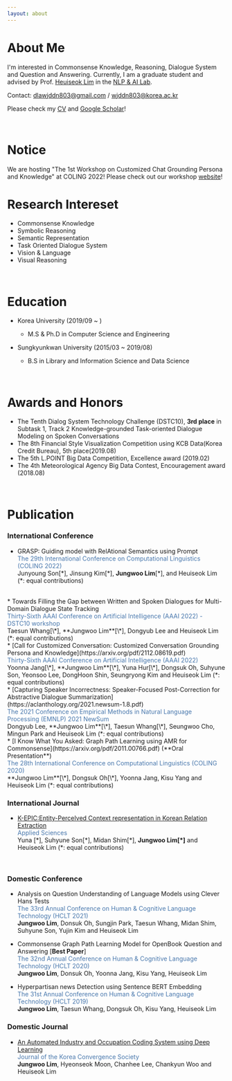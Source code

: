 ```yaml
---
layout: about 
---
```


# About Me
I'm interested in Commonsense Knowledge, Reasoning, Dialogue System and Question and Answering. 
Currently, I am a graduate student and advised by Prof. [Heuiseok Lim](https://scholar.google.co.kr/citations?user=HMTkz7oAAAAJ&hl=ko&oi=ao)  in the [NLP & AI Lab](http://nlp.korea.ac.kr/). 

Contact: dlawjddn803@gmail.com / wjddn803@korea.ac.kr

Please check my [CV](https://drive.google.com/file/d/1OIubJzknuk7bAkOjLuTYHHNBPVkzwjoe/view?usp=sharing) and [Google Scholar](https://scholar.google.com/citations?user=ubIxtk8AAAAJ&hl=ko)! 



<br/>


# Notice
We are hosting "The 1st Workshop on Customized Chat Grounding Persona and Knowledge" at COLING 2022! Please check out our workshop [website](https://sites.google.com/view/persona-knowledge-workshop/home?authuser=0)!


# Research Intereset
* Commonsense Knowledge
* Symbolic Reasoning
* Semantic Representation
* Task Oriented Dialogue System
* Vision & Language
* Visual Reasoning 

<br/>

# Education
* Korea University (2019/09 ~ )
  * M.S & Ph.D in Computer Science and Engineering

* Sungkyunkwan University (2015/03 ~ 2019/08)
  * B.S in Library and Information Science and Data Science 

<br/>

# Awards and Honors
* The Tenth Dialog System Technology Challenge (DSTC10), **3rd place** in Subtask 1, Track 2 Knowledge-grounded Task-oriented Dialogue Modeling on Spoken Conversations
* The 8th Financial Style Visualization Competition using KCB Data(Korea Credit Bureau), 5th place(2019.08)
* The 5th L.POINT Big Data Competition, Excellence award (2019.02)  
* The 4th Meteorological Agency Big Data Contest, Encouragement award (2018.08)   

<br/>

# Publication

### International Conference
* GRASP: Guiding model with RelAtional Semantics using Prompt <br/> 
<span style="color:rgb(73, 120, 173)"> The 29th International Conference on Computational Linguistics (COLING 2022) </span> <br/> 
Junyoung Son[\*], Jinsung Kim[\*], **Jungwoo Lim**[\*], and Heuiseok Lim (*: equal contributions)   
<br/> 
* Towards Filling the Gap between Written and Spoken Dialogues for Multi-Domain Dialogue State Tracking <br/> 
<span style="color:rgb(73, 120, 173)"> Thirty-Sixth AAAI Conference on Artificial Intelligence (AAAI 2022) - DSTC10 workshop </span> <br/> 
Taesun Whang[\*], **Jungwoo Lim**[\*], Dongyub Lee and Heuiseok Lim (*: equal contributions)   
<br/> 
* [Call for Customized Conversation: Customized Conversation Grounding Persona and Knowledge](https://arxiv.org/pdf/2112.08619.pdf) <br/> 
<span style="color:rgb(73, 120, 173)"> Thirty-Sixth AAAI Conference on Artificial Intelligence (AAAI 2022) </span> <br/> 
Yoonna Jang[\*], **Jungwoo Lim**[\*], Yuna Hur[\*], Dongsuk Oh, Suhyune Son, Yeonsoo Lee, DongHoon Shin, Seungryong Kim and Heuiseok Lim (*: equal contributions)   
<br/> 
* [Capturing Speaker Incorrectness: Speaker-Focused Post-Correction for Abstractive Dialogue Summarization](https://aclanthology.org/2021.newsum-1.8.pdf) <br/> 
<span style="color:rgb(73, 120, 173)"> The 2021 Conference on Empirical Methods in Natural Language Processing (EMNLP) 2021 NewSum </span> <br/> 
Dongyub Lee, **Jungwoo Lim**[\*], Taesun Whang[\*], Seungwoo Cho, Mingun Park and Heuiseok Lim (*: equal contributions)   
<br/> 
* [I Know What You Asked: Graph Path Learning using AMR for Commonsense](https://arxiv.org/pdf/2011.00766.pdf) (**Oral Presentation**) <br/> 
<span style="color:rgb(73, 120, 173)"> The 28th International Conference on Computational Linguistics (COLING 2020) </span>  <br/>
**Jungwoo Lim**[\*], Dongsuk Oh[\*], Yoonna Jang, Kisu Yang and Heuiseok Lim (*: equal contributions)  

### International Journal
* [K-EPIC:Entity-PerceIved Context representation in Korean Relation Extraction](https://www.mdpi.com/2076-3417/11/23/11472) <br/> 
<span style="color:rgb(73, 120, 173)"> Applied Sciences </span> <br/>
Yuna [\*], Suhyune Son[\*], Midan Shim[\*], **Jungwoo Lim[\*]** and Heuiseok Lim (*: equal contributions)   
<br/>


### Domestic Conference
* Analysis on Question Understanding of Language Models using Clever Hans Tests <br/> 
<span style="color:rgb(73, 120, 173)"> The 33rd Annual Conference on Human & Cognitive Language Technology (HCLT 2021) </span> <br/>
**Jungwoo Lim**, Donsuk Oh, Sungjin Park, Taesun Whang, Midan Shim, Suhyune Son, Yujin Kim and Heuiseok Lim <br/>

* Commonsense Graph Path Learning Model for OpenBook Question and Answering [**Best Paper**] <br/> 
<span style="color:rgb(73, 120, 173)"> The 32nd Annual Conference on Human & Cognitive Language Technology (HCLT 2020) </span>  <br/>
**Jungwoo Lim**, Donsuk Oh, Yoonna Jang, Kisu Yang, Heuiseok Lim <br/> 

* Hyperpartisan news Detection using Sentence BERT Embedding <br/> 
<span style="color:rgb(73, 120, 173)"> The 31st Annual Conference on Human & Cognitive Language Technology (HCLT 2019) </span> <br/>
**Jungwoo Lim**, Taesun Whang, Dongsuk Oh, Kisu Yang, Heuiseok Lim 

### Domestic Journal
* [An Automated Industry and Occupation Coding System using Deep Learning](https://www.koreascience.or.kr/article/JAKO202113759910436.pdf) <br/> 
<span style="color:rgb(73, 120, 173)"> Journal of the Korea Convergence Society </span> <br/>
**Jungwoo Lim**, Hyeonseok Moon, Chanhee Lee, Chankyun Woo and Heuiseok Lim
